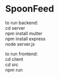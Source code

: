 # SpoonFeed

to run backend: <br />
cd server <br />
npm install multer <br />
npm install express <br />
node server.js <br />

to run frontend: <br />
cd client <br />
cd src <br />
npm run <br />
